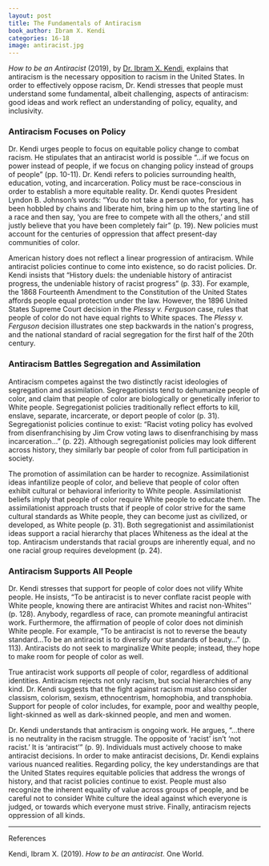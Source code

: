 ```yaml
---
layout: post
title: The Fundamentals of Antiracism
book_author: Ibram X. Kendi
categories: 16-18
image: antiracist.jpg
---
```


_How to be an Antiracist_ (2019), by [Dr. Ibram X. Kendi](https://www.ibramxkendi.com/media), explains that antiracism is the necessary opposition to racism
in the United States. In order to effectively oppose racism, Dr. Kendi stresses
that people must understand some fundamental, albeit challenging, aspects of
antiracism: good ideas and work reflect an understanding of policy, equality,
and inclusivity.

### Antiracism Focuses on Policy

Dr. Kendi urges people to focus on equitable policy change to combat racism. He
stipulates that an antiracist world is possible “...if we focus on power instead
of people, if we focus on changing policy instead of groups of people” (pp.
10-11). Dr. Kendi refers to policies surrounding health, education, voting, and
incarceration. Policy must be race-conscious in order to establish a more
equitable reality. Dr. Kendi quotes President Lyndon B. Johnson’s words: “You do
not take a person who, for years, has been hobbled by chains and liberate him,
bring him up to the starting line of a race and then say, ‘you are free to
compete with all the others,’ and still justly believe that you have been
completely fair” (p. 19). New policies must account for the centuries of
oppression that affect present-day communities of color.

American history does not reflect a linear progression of antiracism. While
antiracist policies continue to come into existence, so do racist policies. Dr.
Kendi insists that “History duels: the undeniable history of antiracist
progress, the undeniable history of racist progress” (p. 33). For example, the
1868 Fourteenth Amendment to the Constitution of the United States affords
people equal protection under the law. However, the 1896
United States Supreme Court decision in the _Plessy v. Ferguson_ case, rules
that people of color do not have equal rights to White spaces. The _Plessy v. Ferguson_ decision
illustrates one step backwards in the nation's progress, and the national standard of racial segregation for the first half of
the 20th century.

### Antiracism Battles Segregation and Assimilation

Antiracism competes against the two distinctly racist ideologies of segregation
and assimilation. Segregationists tend to dehumanize people of color, and claim
that people of color are biologically or genetically inferior to White people.
Segregationist policies traditionally reflect efforts to kill, enslave,
separate, incarcerate, or deport people of color (p. 31). Segregationist
policies continue to exist: “Racist voting policy has evolved from
disenfranchising by Jim Crow voting laws to disenfranchising by mass
incarceration...” (p. 22). Although segregationist policies may look different
across history, they similarly bar people of color from full participation in
society.

The promotion of assimilation can be harder to recognize. Assimilationist ideas
infantilize people of color, and believe that people of color often exhibit
cultural or behavioral inferiority to White people. Assimilationist beliefs
imply that people of color require White people to educate them. The
assimilationist approach trusts that if people of color strive for the same
cultural standards as White people, they can become just as civilized, or
developed, as White people (p. 31). Both segregationist and assimilationist
ideas support a racial hierarchy that places Whiteness as the ideal at the top.
Antiracism understands that racial groups are inherently equal, and no one
racial group requires development (p. 24).

### Antiracism Supports All People

Dr. Kendi stresses that support for people of color does not vilify White
people. He insists, “To be antiracist is to never conflate racist people with
White people, knowing there are antiracist Whites and racist non-Whites'' (p.
128). Anybody, regardless of race, can promote meaningful antiracist work.
Furthermore, the affirmation of people of color does not diminish White people.
For example, “To be antiracist is not to reverse the beauty standard...To be an
antiracist is to diversify our standards of beauty…” (p. 113). Antiracists do
not seek to marginalize White people; instead, they hope to make room for people
of color as well.

True antiracist work supports _all_ people of color, regardless of additional
identities. Antiracism rejects not only racism, but social hierarchies of any
kind. Dr. Kendi suggests that the fight against racism must also consider
classism, colorism, sexism, ethnocentrism, homophobia, and transphobia. Support
for people of color includes, for example, poor and wealthy people,
light-skinned as well as dark-skinned people, and men and women.

Dr. Kendi understands that antiracism is ongoing work. He argues, “...there
is no neutrality in the racism struggle. The opposite of ‘racist’ isn’t ‘not
racist.’ It is ‘antiracist’” (p. 9). Individuals must actively choose to make
antiracist decisions. In order to make antiracist decisions, Dr. Kendi explains
various nuanced realities. Regarding policy, the key understandings are that the
United States requires equitable policies that address the wrongs of history,
and that racist policies continue to exist. People must also recognize the
inherent equality of value across groups of people, and be careful not to
consider White culture the ideal against which everyone is judged, or towards
which everyone must strive. Finally, antiracism rejects oppression of all kinds.

---
References

Kendi, Ibram X. (2019). _How to be an antiracist_. One World.
